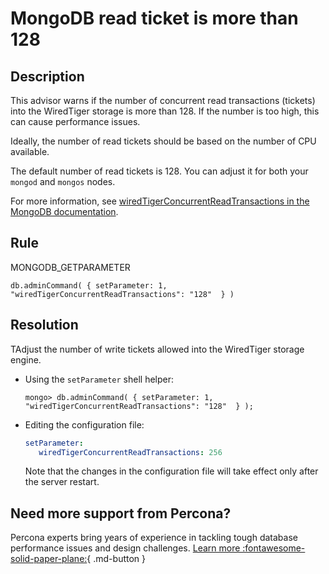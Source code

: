# MongoDB read ticket is more than 128

## Description
This advisor warns if the number of concurrent read transactions (tickets) into the WiredTiger storage is more than 128. If the number is too high, this  can cause performance issues.

Ideally, the number of read tickets should be based on the number of CPU available. 

The default number of read tickets is 128. You can adjust it for both your `mongod` and `mongos` nodes.

For more information, see [wiredTigerConcurrentReadTransactions in the MongoDB documentation](https://docs.mongodb.com/manual/reference/parameters/#mongodb-parameter-param.wiredTigerConcurrentReadTransactions).



## Rule
MONGODB_GETPARAMETER

`db.adminCommand( { setParameter: 1, "wiredTigerConcurrentReadTransactions": "128"  } )`

## Resolution
TAdjust the number of write tickets allowed into the WiredTiger storage engine. 

* Using the `setParameter` shell helper:
   
   ```
   mongo> db.adminCommand( { setParameter: 1, "wiredTigerConcurrentReadTransactions": "128"  } );
   ```

* Editing the configuration file: 

   ``` yaml
   setParameter:
      wiredTigerConcurrentReadTransactions: 256
   ```

   Note that the changes in the configuration file will take effect only after the server restart.

## Need more support from Percona?

Percona experts bring years of experience in tackling tough database performance issues and design challenges.
[Learn more :fontawesome-solid-paper-plane:](https://per.co.na/subscribe){ .md-button }
